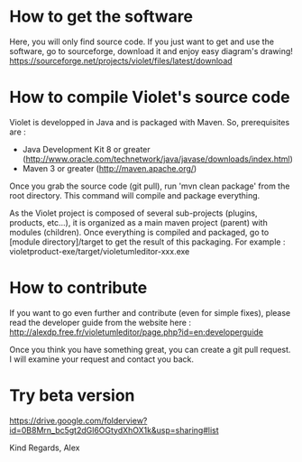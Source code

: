 How to get the software
=======================

Here, you will only find source code. If you just want to get and use the software, go to sourceforge, download it and enjoy easy diagram's drawing! https://sourceforge.net/projects/violet/files/latest/download


How to compile Violet's source code
===================================

Violet is developped in Java and is packaged with Maven.
So, prerequisites are :
+ Java Development Kit 8 or greater (http://www.oracle.com/technetwork/java/javase/downloads/index.html)
+ Maven 3 or greater (http://maven.apache.org/)
 
Once you grab the source code (git pull), run 'mvn clean package' from the root directory. This command will compile and package everything. 

As the Violet project is composed of several sub-projects (plugins, products, etc...), it is organized as a main maven project (parent) with modules (children). Once everything is compiled and packaged, go to [module directory]/target to get the result of this packaging. For example : violetproduct-exe/target/violetumleditor-xxx.exe
 

How to contribute
=================

If you want to go even further and contribute (even for simple fixes), please read the developer guide from the website here : http://alexdp.free.fr/violetumleditor/page.php?id=en:developerguide

Once you think you have something great, you can create a git pull request. I will examine your request and contact you back.


Try beta version
=================
https://drive.google.com/folderview?id=0B8Mrn_bc5gt2dGl6OGtydXhOX1k&usp=sharing#list


Kind Regards,
Alex
